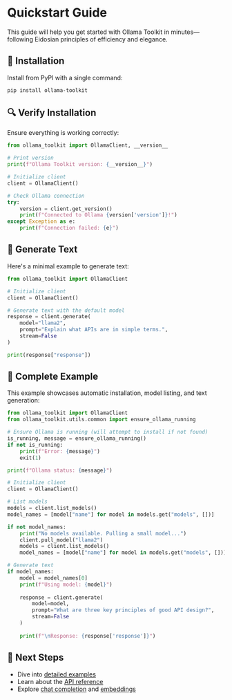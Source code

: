 # Quickstart Guide

This guide will help you get started with Ollama Toolkit in minutes—following Eidosian principles of efficiency and elegance.

## 🚀 Installation

Install from PyPI with a single command:

```bash
pip install ollama-toolkit
```

## 🔍 Verify Installation

Ensure everything is working correctly:

```python
from ollama_toolkit import OllamaClient, __version__

# Print version
print(f"Ollama Toolkit version: {__version__}")

# Initialize client
client = OllamaClient()

# Check Ollama connection
try:
    version = client.get_version()
    print(f"Connected to Ollama {version['version']}!")
except Exception as e:
    print(f"Connection failed: {e}")
```

## 💬 Generate Text

Here's a minimal example to generate text:

```python
from ollama_toolkit import OllamaClient

# Initialize client
client = OllamaClient()

# Generate text with the default model
response = client.generate(
    model="llama2",
    prompt="Explain what APIs are in simple terms.",
    stream=False
)

print(response["response"])
```

## 🔄 Complete Example

This example showcases automatic installation, model listing, and text generation:

```python
from ollama_toolkit import OllamaClient
from ollama_toolkit.utils.common import ensure_ollama_running

# Ensure Ollama is running (will attempt to install if not found)
is_running, message = ensure_ollama_running()
if not is_running:
    print(f"Error: {message}")
    exit(1)

print(f"Ollama status: {message}")

# Initialize client
client = OllamaClient()

# List models
models = client.list_models()
model_names = [model["name"] for model in models.get("models", [])]

if not model_names:
    print("No models available. Pulling a small model...")
    client.pull_model("llama2")
    models = client.list_models()
    model_names = [model["name"] for model in models.get("models", [])]

# Generate text
if model_names:
    model = model_names[0]
    print(f"Using model: {model}")
    
    response = client.generate(
        model=model,
        prompt="What are three key principles of good API design?",
        stream=False
    )
    
    print(f"\nResponse: {response['response']}")
```

## 🔗 Next Steps

- Dive into [detailed examples](examples.md)
- Learn about the [API reference](api_reference.md)
- Explore [chat completion](chat.md) and [embeddings](embed.md)
